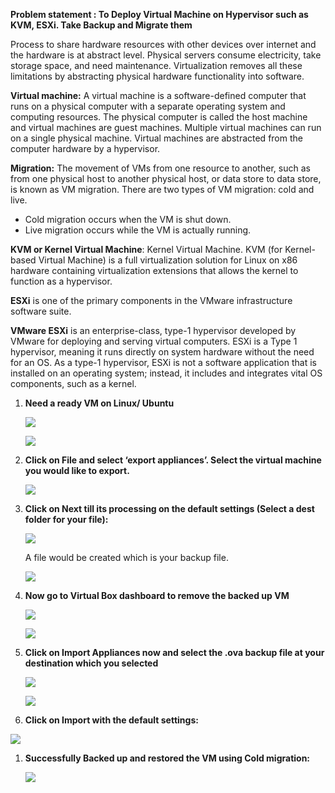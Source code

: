 
**Problem statement : To Deploy Virtual Machine on Hypervisor such as KVM, ESXi. Take Backup and Migrate them**

Process to share hardware resources with other devices over internet and the hardware is at abstract level. Physical servers consume electricity, take storage space, and need maintenance. Virtualization removes all these limitations by abstracting physical hardware functionality into software. 

**Virtual machine:** A virtual machine is a software-defined computer that runs on a physical computer with a separate operating system and computing resources. The physical computer is called the host machine and virtual machines are guest machines. Multiple virtual machines can run on a single physical machine. Virtual machines are abstracted from the computer hardware by a hypervisor.

**Migration:** The movement of VMs from one resource to another, such as from one physical host to another physical host, or data store to data store, is known as VM migration. There are two types of VM migration: cold and live. 

- Cold migration occurs when the VM is shut down. 
- Live migration occurs while the VM is actually running.

**KVM or Kernel Virtual Machine**: Kernel Virtual Machine. KVM (for Kernel-based Virtual Machine) is a full virtualization solution for Linux on x86 hardware containing virtualization extensions that allows the kernel to function as a hypervisor.

**ESXi** is one of the primary components in the VMware infrastructure software suite. 

**VMware ESXi** is an enterprise-class, type-1 hypervisor developed by VMware for deploying and serving virtual computers. ESXi is a Type 1 hypervisor, meaning it runs directly on system hardware without the need for an OS. As a type-1 hypervisor, ESXi is not a software application that is installed on an operating system; instead, it includes and integrates vital OS components, such as a kernel.

1. **Need a ready VM on Linux/ Ubuntu**

   ![](Aspose.Words.ff8126eb-f85d-42ac-ac1b-f149f99ffd83.001.png)

   ![](Aspose.Words.ff8126eb-f85d-42ac-ac1b-f149f99ffd83.002.png)

1. **Click on File and select ‘export appliances’. Select the virtual machine you would like to export.**

   ![](Aspose.Words.ff8126eb-f85d-42ac-ac1b-f149f99ffd83.003.png)



1. **Click on Next till its processing on the default settings (Select a dest folder for your file):**

   ![](Aspose.Words.ff8126eb-f85d-42ac-ac1b-f149f99ffd83.004.png)

   A file would be created which is your backup file.

   ![](Aspose.Words.ff8126eb-f85d-42ac-ac1b-f149f99ffd83.005.png)

1. **Now go to Virtual Box dashboard to remove the backed up VM**

   ![](Aspose.Words.ff8126eb-f85d-42ac-ac1b-f149f99ffd83.006.png)

   ![](Aspose.Words.ff8126eb-f85d-42ac-ac1b-f149f99ffd83.007.png)


1. **Click on Import Appliances now and select the .ova backup file at your destination which you selected**

   ![](Aspose.Words.ff8126eb-f85d-42ac-ac1b-f149f99ffd83.008.png)

   ![](Aspose.Words.ff8126eb-f85d-42ac-ac1b-f149f99ffd83.009.png)

1. **Click on Import with the default settings:**

![](Aspose.Words.ff8126eb-f85d-42ac-ac1b-f149f99ffd83.010.png)

1. **Successfully Backed up and restored the VM using Cold migration:**

   ![](Aspose.Words.ff8126eb-f85d-42ac-ac1b-f149f99ffd83.011.png)






